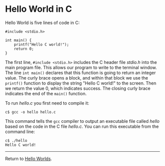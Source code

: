 Hello World in C
===

Hello World is five lines of code in C:

    #include <stdio.h>
    
    int main() {
        printf("Hello C world!");
        return 0;
    }

The first line, `#include <stdio.h>` includes the C header file *stdio.h* into the main program file. This allows our program to write to the terminal window. The line `int main()` declares that this function is going to return an integer value. The curly brace opens a block, and within that block we use the `printf()` function to display the string "Hello C world!" to the screen. Then we return the value 0, which indicates success. The closing curly brace indicates the end of the `main()` function.

To run *hello.c* you first need to compile it:

    c$ gcc -o hello hello.c
    
This command tells the `gcc` compiler to output an executable file called *hello* based on the code in the C file *hello.c*. You can run this executable from the command line:

    c$ ./hello
    Hello C world!

---

Return to [Hello Worlds](../README.md).